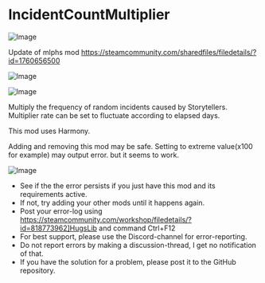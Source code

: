 # IncidentCountMultiplier

![Image](https://i.imgur.com/buuPQel.png)

Update of mlphs mod
https://steamcommunity.com/sharedfiles/filedetails/?id=1760656500

![Image](https://i.imgur.com/pufA0kM.png)

	
![Image](https://i.imgur.com/Z4GOv8H.png)


Multiply the frequency of random incidents caused by Storytellers.
Multiplier rate can be set to fluctuate according to elapsed days.

This mod uses Harmony.


Adding and removing this mod may be safe.
Setting to extreme value(x100 for example) may output error. but it seems to work.


![Image](https://i.imgur.com/PwoNOj4.png)



-  See if the the error persists if you just have this mod and its requirements active.
-  If not, try adding your other mods until it happens again.
-  Post your error-log using https://steamcommunity.com/workshop/filedetails/?id=818773962]HugsLib and command Ctrl+F12
-  For best support, please use the Discord-channel for error-reporting.
-  Do not report errors by making a discussion-thread, I get no notification of that.
-  If you have the solution for a problem, please post it to the GitHub repository.




